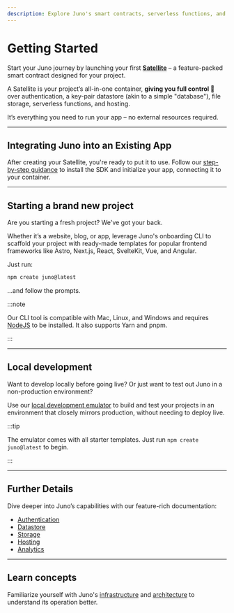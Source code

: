 ```yaml
---
description: Explore Juno's smart contracts, serverless functions, and hosting capabilities. Start building with Juno today!
---
```


# Getting Started

Start your Juno journey by launching your first **[Satellite](./create-a-satellite.md)** – a feature-packed smart contract designed for your project.

A Satellite is your project’s all-in-one container, **giving you full control 🔐** over authentication, a key-pair datastore (akin to a simple "database"), file storage, serverless functions, and hosting.

It’s everything you need to run your app – no external resources required.

---

## Integrating Juno into an Existing App

After creating your Satellite, you're ready to put it to use. Follow our [step-by-step guidance](setup-the-sdk) to install the SDK and initialize your app, connecting it to your container.

---

## Starting a brand new project

Are you starting a fresh project? We've got your back.

Whether it’s a website, blog, or app, leverage Juno's onboarding CLI to scaffold your project with ready-made templates for popular frontend frameworks like Astro, Next.js, React, SvelteKit, Vue, and Angular.

Just run:

```bash
npm create juno@latest
```

...and follow the prompts.

:::note

Our CLI tool is compatible with Mac, Linux, and Windows and requires [NodeJS](https://nodejs.org/en) to be installed. It also supports Yarn and pnpm.

:::

---

## Local development

Want to develop locally before going live? Or just want to test out Juno in a non-production environment?

Use our [local development emulator](./guides/local-development.md) to build and test your projects in an environment that closely mirrors production, without needing to deploy live.

:::tip

The emulator comes with all starter templates. Just run `npm create juno@latest` to begin.

:::

---

## Further Details

Dive deeper into Juno’s capabilities with our feature-rich documentation:

- [Authentication](build/authentication.md)
- [Datastore](build/datastore.md)
- [Storage](build/storage.md)
- [Hosting](build/hosting.mdx)
- [Analytics](build/analytics.md)

---

## Learn concepts

Familiarize yourself with Juno's [infrastructure](white-paper/infrastructure.md) and [architecture](white-paper/architecture.md) to understand its operation better.
